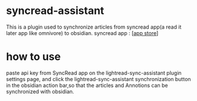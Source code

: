 # syncread-assistant

This is a plugin used to synchronize articles from syncread app(a read it later app like omnivore) to obsidian.
syncread app : [[app store](https://apps.apple.com/us/app/syncread-read-it-later/id6469306152)]
# how to use

paste api key from SyncRead app on the lightread-sync-assistant plugin settings page, and click the lightread-sync-assistant synchronization button in the obsidian action bar,so that the articles and Annotions can be synchronized with obsidian.

